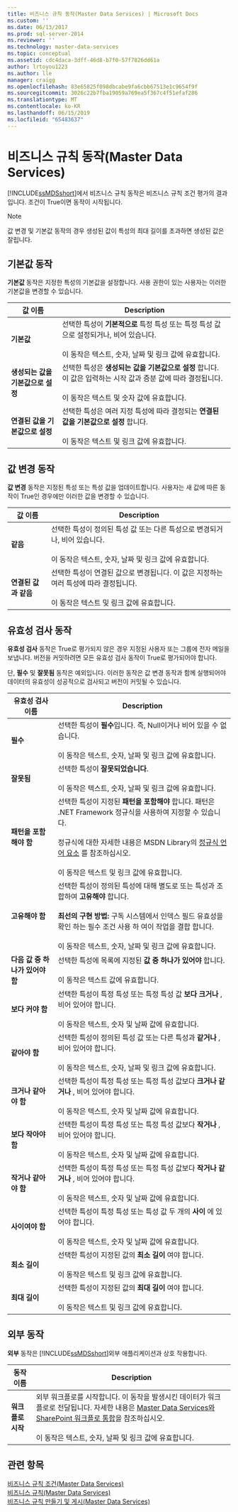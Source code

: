 ```yaml
---
title: 비즈니스 규칙 동작(Master Data Services) | Microsoft Docs
ms.custom: ''
ms.date: 06/13/2017
ms.prod: sql-server-2014
ms.reviewer: ''
ms.technology: master-data-services
ms.topic: conceptual
ms.assetid: cdc4daca-3dff-46d8-b7f0-57f7826dd61a
author: lrtoyou1223
ms.author: lle
manager: craigg
ms.openlocfilehash: 83e65825f098dbcabe9fa6cbb67513e1c9654f9f
ms.sourcegitcommit: 3026c22b7fba19059a769ea5f367c4f51efaf286
ms.translationtype: MT
ms.contentlocale: ko-KR
ms.lasthandoff: 06/15/2019
ms.locfileid: "65483637"
---
```

# <a name="business-rule-actions-master-data-services"></a>비즈니스 규칙 동작(Master Data Services)
  [!INCLUDE[ssMDSshort](../includes/ssmdsshort-md.md)]에서 비즈니스 규칙 동작은 비즈니스 규칙 조건 평가의 결과입니다. 조건이 True이면 동작이 시작됩니다.  
  
> [!NOTE]  
>  값 변경 및 기본값 동작의 경우 생성된 값이 특성의 최대 길이를 초과하면 생성된 값은 잘립니다.  
  
## <a name="default-value-actions"></a>기본값 동작  
 **기본값** 동작은 지정한 특성의 기본값을 설정합니다. 사용 권한이 있는 사용자는 이러한 기본값을 변경할 수 있습니다.  
  
|값 이름|Description|  
|----------------|-----------------|  
|**기본값**|선택한 특성이 **기본적으로** 특정 특성 또는 특정 특성 값으로 설정되거나, 비어 있습니다.<br /><br /> 이 동작은 텍스트, 숫자, 날짜 및 링크 값에 유효합니다.|  
|**생성되는 값을 기본값으로 설정**|선택한 특성은 **생성되는 값을 기본값으로 설정** 합니다. 이 값은 입력하는 시작 값과 증분 값에 따라 결정됩니다.<br /><br /> 이 동작은 텍스트 및 숫자 값에 유효합니다.|  
|**연결된 값을 기본값으로 설정**|선택한 특성은 여러 지정 특성에 따라 결정되는 **연결된 값을 기본값으로 설정** 합니다.<br /><br /> 이 동작은 텍스트 및 링크 값에 유효합니다.|  
  
## <a name="change-value-actions"></a>값 변경 동작  
 **값 변경** 동작은 지정된 특성 또는 특성 값을 업데이트합니다. 사용자는 새 값에 따른 동작이 True인 경우에만 이러한 값을 변경할 수 있습니다.  
  
|값 이름|Description|  
|----------------|-----------------|  
|**같음**|선택한 특성이 정의된 특성 값 또는 다른 특성으로 변경되거나, 비어 있습니다.<br /><br /> 이 동작은 텍스트, 숫자, 날짜 및 링크 값에 유효합니다.|  
|**연결된 값과 같음**|선택한 특성이 연결된 값으로 변경됩니다. 이 값은 지정하는 여러 특성에 따라 결정됩니다.<br /><br /> 이 동작은 텍스트 및 링크 값에 유효합니다.|  
  
## <a name="validation-actions"></a>유효성 검사 동작  
 **유효성 검사** 동작은 True로 평가되지 않은 경우 지정된 사용자 또는 그룹에 전자 메일을 보냅니다. 버전을 커밋하려면 모든 유효성 검사 동작이 True로 평가되어야 합니다.  
  
 단, **필수** 및 **잘못됨** 동작은 예외입니다. 이러한 동작은 값 변경 동작과 함께 실행되어야 데이터의 유효성이 성공적으로 검사되고 버전이 커밋될 수 있습니다.  
  
|유효성 검사 이름|Description|  
|---------------------|-----------------|  
|**필수**|선택한 특성이 **필수**입니다. 즉, Null이거나 비어 있을 수 없습니다.<br /><br /> 이 동작은 텍스트, 숫자, 날짜 및 링크 값에 유효합니다.|  
|**잘못됨**|선택한 특성이 **잘못되었습니다**.<br /><br /> 이 동작은 텍스트, 숫자, 날짜 및 링크 값에 유효합니다.|  
|**패턴을 포함해야 함**|선택한 특성이 지정된 **패턴을 포함해야** 합니다. 패턴은 .NET Framework 정규식을 사용하여 지정할 수 있습니다.<br /><br /> 정규식에 대한 자세한 내용은 MSDN Library의 [정규식 언어 요소](https://go.microsoft.com/fwlink/?LinkId=164401) 를 참조하십시오.<br /><br /> 이 동작은 텍스트 및 링크 값에 유효합니다.|  
|**고유해야 함**|선택한 특성이 정의된 특성에 대해 별도로 또는 특성과 조합하여 **고유해야** 합니다.<br /><br /> **최선의 구현 방법:** 구독 시스템에서 인덱스 필드 유효성을 확인 하는 필수 조건 사용 하 여이 작업을 결합 합니다.<br /><br /> 이 동작은 텍스트, 숫자, 날짜 및 링크 값에 유효합니다.|  
|**다음 값 중 하나가 있어야 함**|선택한 특성에 목록에 지정된 **값 중 하나가 있어야** 합니다.<br /><br /> 이 동작은 텍스트 값에 유효합니다.|  
|**보다 커야 함**|선택한 특성이 특정 특성 또는 특정 특성 값 **보다 크거나** , 비어 있어야 합니다.<br /><br /> 이 동작은 텍스트, 숫자 및 날짜 값에 유효합니다.|  
|**같아야 함**|선택한 특성이 정의된 특성 값 또는 다른 특성과 **같거나** , 비어 있어야 합니다.<br /><br /> 이 동작은 텍스트, 숫자, 날짜 및 링크 값에 유효합니다.|  
|**크거나 같아야 함**|선택한 특성이 특정 특성 또는 특정 특성 값보다 **크거나 같거나** , 비어 있어야 합니다.<br /><br /> 이 동작은 텍스트, 숫자 및 날짜 값에 유효합니다.|  
|**보다 작아야 함**|선택한 특성이 특정 특성 또는 특정 특성 값보다 **작거나** , 비어 있어야 합니다.<br /><br /> 이 동작은 텍스트, 숫자 및 날짜 값에 유효합니다.|  
|**작거나 같아야 함**|선택한 특성이 특정 특성 또는 특정 특성 값보다 **작거나 같거나** , 비어 있어야 합니다.<br /><br /> 이 동작은 텍스트, 숫자 및 날짜 값에 유효합니다.|  
|**사이여야 함**|선택한 특성이 특정 특성 또는 특성 값 두 개의 **사이** 에 있어야 합니다.<br /><br /> 이 동작은 텍스트, 숫자 및 날짜 값에 유효합니다.|  
|**최소 길이**|선택한 특성이 지정된 값의 **최소 길이** 여야 합니다.<br /><br /> 이 동작은 텍스트 및 링크 값에 유효합니다.|  
|**최대 길이**|선택한 특성이 지정된 값의 **최대 길이** 여야 합니다.<br /><br /> 이 동작은 텍스트 및 링크 값에 유효합니다.|  
  
## <a name="external-action"></a>외부 동작  
 **외부** 동작은 [!INCLUDE[ssMDSshort](../includes/ssmdsshort-md.md)]외부 애플리케이션과 상호 작용합니다.  
  
|동작 이름|Description|  
|-----------------|-----------------|  
|**워크플로 시작**|외부 워크플로를 시작합니다. 이 동작을 발생시킨 데이터가 워크플로로 전달됩니다. 자세한 내용은 [Master Data Services와 SharePoint 워크플로 통합](https://msdn.microsoft.com/library/gg690195.aspx)을 참조하십시오.<br /><br /> 이 동작은 텍스트, 숫자, 날짜 및 링크 값에 유효합니다.|  
  
## <a name="see-also"></a>관련 항목  
 [비즈니스 규칙 조건&#40;Master Data Services&#41;](business-rule-conditions-master-data-services.md)   
 [비즈니스 규칙&#40;Master Data Services&#41;](../../2014/master-data-services/business-rules-master-data-services.md)   
 [비즈니스 규칙 만들기 및 게시&#40;Master Data Services&#41;](../../2014/master-data-services/create-and-publish-a-business-rule-master-data-services.md)  
  
  
